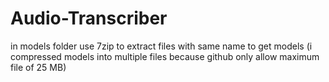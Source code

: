 # Audio-Transcriber

in models folder use 7zip to extract files with same name to get models (i compressed models into multiple files because github only allow maximum file of 25 MB)
